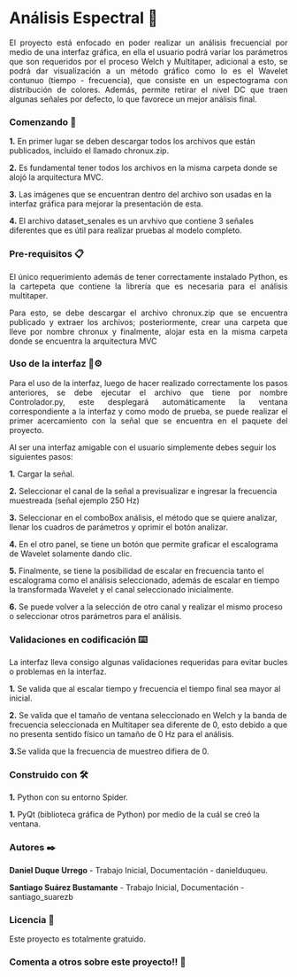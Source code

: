 <H1>Análisis Espectral 📖</H1> 

<P ALIGN="justify">El proyecto está enfocado en poder realizar un análisis frecuencial por medio de una interfaz gráfica, en ella el usuario podrá variar 
los parámetros que son requeridos por el proceso Welch y Multitaper, adicional a esto, se podrá dar visualización a un método gráfico
como lo es el Wavelet contunuo (tiempo - frecuencia), que consiste en un espectograma con distribución de colores. Además, permite 
retirar el nivel DC que traen algunas señales por defecto, lo que favorece un mejor análisis final.

<H3>Comenzando 🚀 </H3></p>
<b>1.</b> En primer lugar se deben descargar todos los archivos que están publicados, incluido el llamado chronux.zip.</p>
<b>2.</b> Es fundamental tener todos los archivos en la misma carpeta donde se alojó la arquitectura MVC.</p>
<b>3.</b> Las imágenes que se encuentran dentro del archivo son usadas en la interfaz gráfica para mejorar la presentación de esta.</p>
<b>4.</b> El archivo dataset_senales es un arvhivo que contiene 3 señales diferentes que es útil para realizar pruebas al modelo completo.</p>


<H3>Pre-requisitos 📋 </H3></p>
<P ALIGN="justify">El único requerimiento además de tener correctamente instalado Python, es la cartepeta que contiene la librería que es
necesaria para el análisis multitaper.</p>
<P ALIGN="justify">Para esto, se debe descargar el archivo chronux.zip que se encuentra publicado y extraer los archivos; posteriormente,
crear una carpeta que lleve por nombre chronux y finalmente, alojar esta en la misma carpeta donde se encuentra la arquitectura MVC </p>


<H3>Uso de la interfaz 🔧⚙️ </H3></p>
<P ALIGN="justify">Para el uso de la interfaz, luego de hacer realizado correctamente los pasos anteriores, se debe ejecutar el archivo
que tiene por nombre Controlador.py, este desplegará automáticamente la ventana correspondiente a la interfaz y como modo de prueba,
se puede realizar el primer acercamiento con la señal que se encuentra en el paquete del proyecto.</p>
Al ser una interfaz amigable con el usuario simplemente debes seguir los siguientes pasos:</p>
<b>1.</b> Cargar la señal. </p>
<b>2.</b> Seleccionar el canal de la señal a previsualizar e ingresar la frecuencia muestreada (señal ejemplo 250 Hz) </p>
<b>3.</b> Seleccionar en el comboBox análisis, el método que se quiere analizar, llenar los cuadros de parámetros y oprimir el botón
analizar. </p>
<b>4.</b> En el otro panel, se tiene un botón que permite graficar el escalograma de Wavelet solamente dando clic. </p>
<b>5.</b> Finalmente, se tiene la posibilidad de escalar en frecuencia tanto el escalograma como el análisis seleccionado, además de
escalar en tiempo la transformada Wavelet y el canal seleccionado inicialmente.</p>
<b>6.</b> Se puede volver a la selección de otro canal y realizar el mismo proceso o seleccionar otros parámetros para el análisis.

<H3>Validaciones en codificación ⌨️</H3></p>
<P ALIGN="justify"> La interfaz lleva consigo algunas validaciones requeridas para evitar bucles o problemas en la interfaz. </p>
<b>1.</b> Se valida que al escalar tiempo y frecuencia el tiempo final sea mayor al inicial.</p>
<b>2.</b> Se valida que el tamaño de ventana seleccionado en Welch y la banda de frecuencia seleccionada en Multitaper sea diferente
de 0, esto debido a que no presenta sentido físico un tamaño de 0 Hz para el análisis.</p>
<b>3.</b>Se valida que la frecuencia de muestreo difiera de 0.</p>



<H3>Construido con 🛠️</H3></p>
<b>1.</b> Python con su entorno Spider. </p>
<b>1.</b> PyQt (biblioteca gráfica de Python) por medio de la cuál se creó la ventana.</p>


<H3>Autores ✒️ </H3></p>

<b>Daniel Duque Urrego</b> - Trabajo Inicial, Documentación - danielduqueu. </p> 
<b>Santiago Suárez Bustamante</b> - Trabajo Inicial, Documentación - santiago_suarezb </p>


<H3>Licencia 📄</H3></p>
Este proyecto es totalmente gratuido.</p>


<H3>Comenta a otros sobre este proyecto!! 📢</H3>

